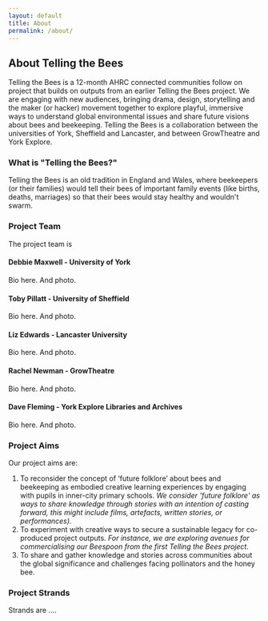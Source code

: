 ```yaml
---
layout: default
title: About
permalink: /about/
---
```


## About Telling the Bees
Telling the Bees is a 12-month AHRC connected communities follow on project that builds on outputs from an earlier Telling the Bees project. We are engaging with new audiences, bringing drama, design, storytelling and the maker (or hacker) movement together to explore playful, immersive ways to understand global environmental issues and share future visions about bees and beekeeping. Telling the Bees is a collaboration between the universities of York, Sheffield and Lancaster, and between GrowTheatre and York Explore.

### What is "Telling the Bees?"
Telling the Bees is an old tradition in England and Wales, where beekeepers (or their families) would tell their bees of important family events (like births, deaths, marriages) so that their bees would stay healthy and wouldn't swarm.

### Project Team
The project team is

#### Debbie Maxwell - University of York
Bio here. And photo.

#### Toby Pillatt - University of Sheffield
Bio here. And photo.

#### Liz Edwards - Lancaster University
Bio here. And photo.

#### Rachel Newman - GrowTheatre
Bio here. And photo.

#### Dave Fleming - York Explore Libraries and Archives
Bio here. And photo.


### Project Aims
Our project aims are:
1. To reconsider the concept of ‘future folklore’ about bees and beekeeping as embodied creative learning experiences by engaging with pupils in inner-city primary schools. _We consider 'future folklore' as ways to share knowledge through stories with an intention of casting forward, this might include films, artefacts, written stories, or performances)._
2. To experiment with creative ways to secure a sustainable legacy for co-produced project outputs. _For instance, we are exploring avenues for commercialising our Beespoon from the first Telling the Bees project._
3. To share and gather knowledge and stories across communities about the global significance and
challenges facing pollinators and the honey bee.

### Project Strands
Strands are ....
